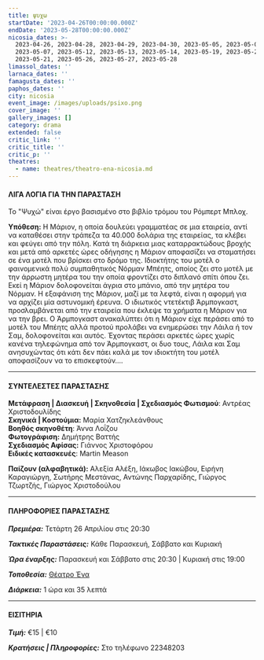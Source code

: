 ```yaml
---
title: ψυχω
startDate: '2023-04-26T00:00:00.000Z'
endDate: '2023-05-28T00:00:00.000Z'
nicosia_dates: >-
  2023-04-26, 2023-04-28, 2023-04-29, 2023-04-30, 2023-05-05, 2023-05-06,
  2023-05-07, 2023-05-12, 2023-05-13, 2023-05-14, 2023-05-19, 2023-05-20,
  2023-05-21, 2023-05-26, 2023-05-27, 2023-05-28
limassol_dates: ''
larnaca_dates: ''
famagusta_dates: ''
paphos_dates: ''
city: nicosia
event_image: /images/uploads/psixo.png
cover_image: ''
gallery_images: []
category: drama
extended: false
critic_link: ''
critic_title: ''
critic_p: ''
theatres:
  - name: theatres/theatro-ena-nicosia.md
---
```


#### ΛΙΓΑ ΛΟΓΙΑ ΓΙΑ ΤΗΝ ΠΑΡΑΣΤΑΣΗ

Το "Ψυχώ" είναι έργο βασισμένο στο βιβλίο τρόμου του Ρόμπερτ Μπλοχ.

**Υπόθεση:** Η Μάριον, η οποία δουλεύει γραμματέας σε μια εταιρεία, αντί να καταθέσει στην τράπεζα τα 40.000 δολάρια της εταιρείας, τα κλέβει και φεύγει από την πόλη. Κατά τη διάρκεια μιας καταρρακτώδους βροχής και μετά από αρκετές ώρες οδήγησης η Μάριον αποφασίζει να σταματήσει σε ένα μοτέλ που βρίσκει στο δρόμο της. Ιδιοκτήτης του μοτέλ ο φαινομενικά πολύ συμπαθητικός Νόρμαν Μπέητς, οποίος ζει στο μοτέλ με την άρρωστη μητέρα του την οποία φροντίζει στο διπλανό σπίτι όπου ζει. Εκεί η Μάριον δολοφονείται άγρια στο μπάνιο, από την μητέρα του Νόρμαν. Η εξαφάνιση της Μάριον, μαζί με τα λεφτά, είναι η αφορμή για να αρχίζει μία αστυνομική έρευνα. Ο ιδιωτικός ντετέκτιβ Άρμπογκαστ, προσλαμβάνεται από την εταιρεία που έκλεψε τα χρήματα η Mάριον για να την βρει. Ο Άρμπογκαστ ανακαλύπτει ότι η Μάριον είχε περάσει από το μοτέλ του Μπέητς αλλά προτού προλάβει να ενημερώσει την Λάιλα ή τον Σαμ, δολοφονείται και αυτός. Έχοντας περάσει αρκετές ώρες χωρίς κανένα τηλεφώνημα από τον Άρμπογκαστ, οι δυο τους, Λάιλα και Σαμ ανησυχώντας ότι κάτι δεν πάει καλά με τον ιδιοκτήτη του μοτέλ αποφασίζουν να το επισκεφτούν….

***

#### ΣΥΝΤΕΛΕΣΤΕΣ ΠΑΡΑΣΤΑΣΗΣ

**Μετάφραση | Διασκευή | Σκηνοθεσία | Σχεδιασμός Φωτισμού**: Αντρέας Χριστοδουλίδης\
**Σκηνικά | Κοστούμια:** Μαρία Χατζηκλεάνθους\
**Βοηθός σκηνοθέτη**: Άννα Λοΐζου\
**Φωτογράφιση:** Δημήτρης Βαττής\
**Σχεδιασμός Αφίσας:** Γιάννος Χριστοφόρου\
**Ειδικές κατασκευές**: Martin Meason

**Παίζουν (αλφαβητικά):** Αλεξία Αλέξη, Ιάκωβος Ιακώβου, Ειρήνη Καραγιώργη, Σωτήρης Μεστάνας, Αντώνης Παρχαρίδης, Γιώργος Τζωρτζής, Γιώργος Χριστοδούλου

***

#### ΠΛΗΡΟΦΟΡΙΕΣ ΠΑΡΑΣΤΑΣΗΣ

***Πρεμιέρα:*** Τετάρτη 26 Απριλίου στις 20:30

***Τακτικές Παραστάσεις:*** Κάθε Παρασκευή, Σάββατο και Κυριακή

***Ώρα έναρξης:*** Παρασκευή και Σάββατο στις 20:30 | Κυριακή στις 19:00

***Τοποθεσία:*** [Θέατρο Ένα](?#map "")

***Διάρκεια:*** 1 ώρα και 35 λεπτά

***

#### ΕΙΣΙΤΗΡΙΑ

***Τιμή:*** €15 | €10

***Κρατήσεις | Πληροφορίες:*** Στο τηλέφωνο 22348203

